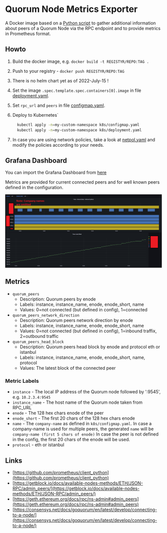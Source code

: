 # Quorum Node Metrics Exporter

A Docker image based on a [Python script](./source/main.py) to gather additional information about peers of a Quorum Node via the RPC endpoint and to provide metrics in Prometheus format.

## Howto

1. Build the docker image, e.g. `docker build -t REGISTYR/REPO:TAG .`
2. Push to your registry - `docker push REGISTYR/REPO:TAG`
3. There is no helm chart yet as of 2022-July-15 !
4. Set the image `.spec.template.spec.containers[0].image` in file [deployment.yaml](./k8s/deployment.yaml).
5. Set `rpc_url` and `peers` in file [configmap.yaml](./k8s/configmap.yaml).
6. Deploy to Kubernetes`

      ```bash
        kubectl apply -n=my-custom-namespace k8s/configmap.yaml
        kubectl apply -n=my-custom-namespace k8s/deployment.yaml
      ```

7. In case you are using network policies, take a look at [netpol.yaml](./k8s/netpol.yaml) and modify the policies according to your needs.

## Grafana Dashboard

You can import the Grafana Dashboard from [here](./docs/grafana_dashboard_peers_overview.json)

Metrics are provided for current connected peers and for well known peers defined in the configuration.

![Grafana Dashboard](./docs/grafana_dashboard_peers_overview.png)

## Metrics

- `quorum_peers`
  - Description: Quorum peers by enode
  - Labels: instance, instance_name, enode, enode_short, name
  - Values: 0=not connected (but defined in config), 1=connected
- `quorum_peers_network_direction`
  - Description: Quorum peers network direction by enode
  - Labels: instance, instance_name, enode, enode_short, name
  - Values: 0=not connected (but defined in config), 1=inbound traffix, 2=outbound traffic
- `quorum_peers_head_block`
  - Description: Quorum peers head block by enode and protocol eth or istanbul
  - Labels: instance, instance_name, enode, enode_short, name, protocol
  - Values: The latest block of the connected peer

### Metric Labels

- `instance` - The local IP address of the Quorum node followed by ':9545', e.g. `10.2.3.4:9545`
- `instance_name` - The host name of the Quorum node taken from RPC_URL
- `enode` - The 128 hex chars enode of the peer
- `enode_short` - The first 20 chars of the 128 hex chars enode
- `name` - The `company-name` as defined in `k8s/configmap.yaml`.
   In case a company-name is used for multiple peers, the generated `name` will be `company-name (first 5 chars of enode)`
   In case the peer is not defined in the config, the first 20 chars of the enode will be used.
- `protocol` - eth or istanbul

## Links

- [https://github.com/prometheus/client_python](https://github.com/prometheus/client_python)
- [https://getblock.io/docs/available-nodes-methods/ETH/JSON-RPC/admin_peers/](https://getblock.io/docs/available-nodes-methods/ETH/JSON-RPC/admin_peers/)
- [https://geth.ethereum.org/docs/rpc/ns-admin#admin_peers](https://geth.ethereum.org/docs/rpc/ns-admin#admin_peers)
- [https://consensys.net/docs/goquorum/en/latest/develop/connecting-to-a-node/](https://consensys.net/docs/goquorum/en/latest/develop/connecting-to-a-node/)
